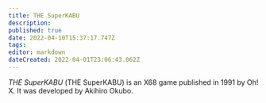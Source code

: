 ```yaml
---
title: THE SuperKABU
description: 
published: true
date: 2022-04-10T15:37:17.747Z
tags: 
editor: markdown
dateCreated: 2022-04-01T23:06:43.062Z
---
```


_THE SuperKABU_ (<span lang='ja'>THE SuperKABU</span>) is an X68 game published in 1991 by Oh! X.
It was developed by Akihiro Okubo.
